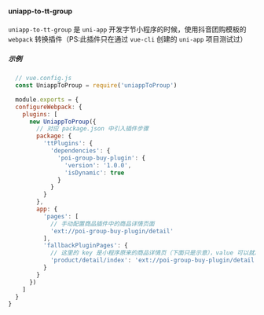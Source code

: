 ####  uniapp-to-tt-group

`uniapp-to-tt-group` 是 `uni-app` 开发字节小程序的时候，使用抖音团购模板的 `webpack` 转换插件（PS:此插件只在通过 `vue-cli` 创建的 `uni-app` 项目测试过）

##### 示例

```javascript
  // vue.config.js
  const UniappToProup = require('uniappToProup')

  module.exports = {
  configureWebpack: {
    plugins: [
      new UniappToProup({
        // 对应 package.json 中引入插件步骤
        package: {
          'ttPlugins': {
            'dependencies': {
              'poi-group-buy-plugin': {
                'version': '1.0.0',
                'isDynamic': true
              }
            }
          }
        },
        app: {
          'pages': [
            // 手动配置商品插件中的商品详情页面
            'ext://poi-group-buy-plugin/detail'
          ],
          'fallbackPluginPages': {
            // 这里的 key 是小程序原来的商品详情页（下面只是示意），value 可以就用这个值
            'product/detail/index': 'ext://poi-group-buy-plugin/detail'
          }
        }
      })
    ]
  }
}
```
